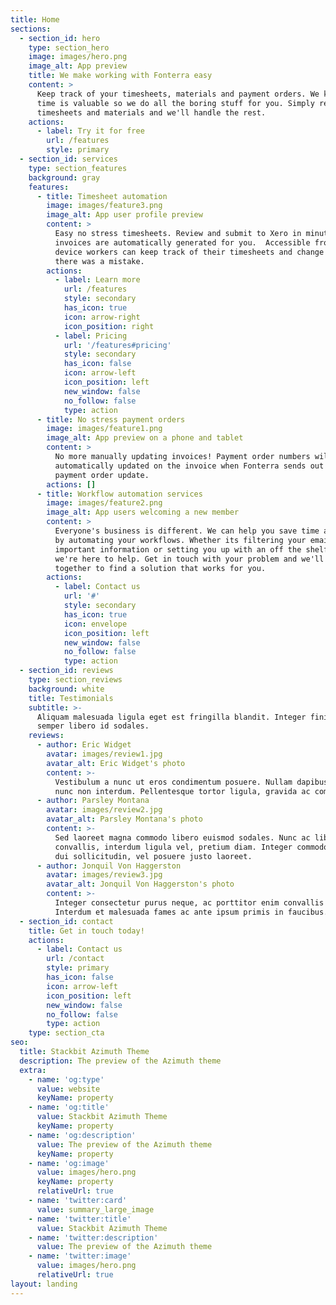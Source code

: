 ```yaml
---
title: Home
sections:
  - section_id: hero
    type: section_hero
    image: images/hero.png
    image_alt: App preview
    title: We make working with Fonterra easy
    content: >
      Keep track of your timesheets, materials and payment orders. We know your
      time is valuable so we do all the boring stuff for you. Simply review your
      timesheets and materials and we'll handle the rest.
    actions:
      - label: Try it for free
        url: /features
        style: primary
  - section_id: services
    type: section_features
    background: gray
    features:
      - title: Timesheet automation
        image: images/feature3.png
        image_alt: App user profile preview
        content: >
          Easy no stress timesheets. Review and submit to Xero in minutes, the
          invoices are automatically generated for you.  Accessible from any
          device workers can keep track of their timesheets and change them if
          there was a mistake. 
        actions:
          - label: Learn more
            url: /features
            style: secondary
            has_icon: true
            icon: arrow-right
            icon_position: right
          - label: Pricing
            url: '/features#pricing'
            style: secondary
            has_icon: false
            icon: arrow-left
            icon_position: left
            new_window: false
            no_follow: false
            type: action
      - title: No stress payment orders
        image: images/feature1.png
        image_alt: App preview on a phone and tablet
        content: >
          No more manually updating invoices! Payment order numbers will be
          automatically updated on the invoice when Fonterra sends out the
          payment order update. 
        actions: []
      - title: Workflow automation services
        image: images/feature2.png
        image_alt: App users welcoming a new member
        content: >
          Everyone's business is different. We can help you save time and money
          by automating your workflows. Whether its filtering your email for
          important information or setting you up with an off the shelf product
          we're here to help. Get in touch with your problem and we'll work
          together to find a solution that works for you.
        actions:
          - label: Contact us
            url: '#'
            style: secondary
            has_icon: true
            icon: envelope
            icon_position: left
            new_window: false
            no_follow: false
            type: action
  - section_id: reviews
    type: section_reviews
    background: white
    title: Testimonials
    subtitle: >-
      Aliquam malesuada ligula eget est fringilla blandit. Integer finibus
      semper libero id sodales.
    reviews:
      - author: Eric Widget
        avatar: images/review1.jpg
        avatar_alt: Eric Widget's photo
        content: >-
          Vestibulum a nunc ut eros condimentum posuere. Nullam dapibus quis
          nunc non interdum. Pellentesque tortor ligula, gravida ac commodo eu.
      - author: Parsley Montana
        avatar: images/review2.jpg
        avatar_alt: Parsley Montana's photo
        content: >-
          Sed laoreet magna commodo libero euismod sodales. Nunc ac libero
          convallis, interdum ligula vel, pretium diam. Integer commodo sem at
          dui sollicitudin, vel posuere justo laoreet.
      - author: Jonquil Von Haggerston
        avatar: images/review3.jpg
        avatar_alt: Jonquil Von Haggerston's photo
        content: >-
          Integer consectetur purus neque, ac porttitor enim convallis vitae.
          Interdum et malesuada fames ac ante ipsum primis in faucibus.
  - section_id: contact
    title: Get in touch today!
    actions:
      - label: Contact us
        url: /contact
        style: primary
        has_icon: false
        icon: arrow-left
        icon_position: left
        new_window: false
        no_follow: false
        type: action
    type: section_cta
seo:
  title: Stackbit Azimuth Theme
  description: The preview of the Azimuth theme
  extra:
    - name: 'og:type'
      value: website
      keyName: property
    - name: 'og:title'
      value: Stackbit Azimuth Theme
      keyName: property
    - name: 'og:description'
      value: The preview of the Azimuth theme
      keyName: property
    - name: 'og:image'
      value: images/hero.png
      keyName: property
      relativeUrl: true
    - name: 'twitter:card'
      value: summary_large_image
    - name: 'twitter:title'
      value: Stackbit Azimuth Theme
    - name: 'twitter:description'
      value: The preview of the Azimuth theme
    - name: 'twitter:image'
      value: images/hero.png
      relativeUrl: true
layout: landing
---
```

